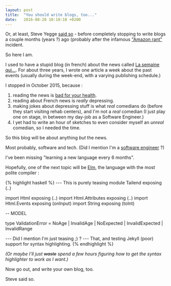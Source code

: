 ```yaml
---
layout: post
title:  "You should write blogs, too..."
date:   2016-08-20 10:10:10 +0200
---
```

Or, at least, Steve Yegge <a href="https://sites.google.com/site/steveyegge2/you-should-write-blogs">said so</a> - before completely stopping to write blogs a couple months (years ?) ago (probably after the infamous <a href="http://code.danyork.com/2011/11/11/the-google-vs-amazon-platform-rant-a-must-read-from-steve-yegge/">"Amazon rant"</a> incident.

So here I am.

I used to have a stupid blog (in french) about the news called <a href="https://lasemainequi.wordpress.com">La semaine qui...</a>. For about three years, I wrote one article a week about the past events (usually during the week-end, with a varying publishing schedule.)

I stopped in October 2015, because :

<ol>
<li>reading the news is <a href="https://www.theguardian.com/media/2013/apr/12/news-is-bad-rolf-dobelli">bad for your health</a>.</li>
<li>reading about French news is <em>really</em> depressing.</li>
<li>making jokes about depressing stuff is what <em>real</em> comedians do (before they start visiting rehab centers), and I'm not a <em>real</em> comedian (I just play one on stage, in between my day-job as a Software Engineer.)</li>
<li>I yet had to write an hour of sketches to even consider myself an <em>unreal</em> comedian, so I needed the time.</li>
</ol>

So this blog will be about anything <em>but</em> the news.

Most probably, software and tech. (Did I mention I'm a <a href="https://github.com/phtrivier">software engineer</a> ?)

I've been missing "learning a new language every 6 months".

Hopefully, one of the next topic will be <a href="http://elm-lang.org">Elm</a>, the language with the most polite compiler :

{% highlight haskell %}
--- This is purely teasing
module Tailend exposing (..)

import Html exposing (..)
import Html.Attributes exposing (..)
import Html.Events exposing (onInput)
import String exposing (toInt)

-- MODEL

type ValidationError
    = NoAge
    | InvalidAge
    | NoExpected
    | InvalidExpected
    | InvalidRange

--- Did I mention I'm just teasing ;) ?
--- That, and testing Jekyll (poor) support for syntax highlighting.
{% endhighlight %}

<em>(Or maybe I'll just <del>waste</del> spend a few hours figuring how to get the syntax highlighter to work as I want.)</em>

Now go out, and write your own blog, too.

Steve said so.
